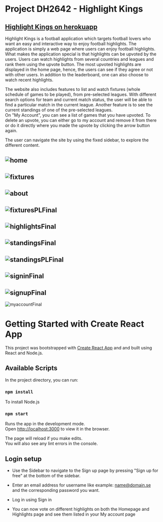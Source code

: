 # Project DH2642 - Highlight Kings
## [Highlight Kings on herokuapp](https://highlightkings.herokuapp.com/)
Highlight Kings is a football application which targets football lovers who want an easy and interactive way to enjoy football highlights. The application is simply a web page where users can enjoy football highlights. What makes the application special is that highlights can be upvoted by the users. Users can watch highlights from several countries and leagues and rank them using the upvote button. The most upvoted highlights are displayed in the home page, hence, the users can see if they agree or not with other users. In addition to the leaderboard, one can also choose to watch recent highlights. 

The website also includes features to list and watch fixtures (whole schedule of games to be played), from pre-selected leagues. With different search options for team and current match status, the user will be able to find a particular match in the current league. Another feature is to see the current standings of one of the pre-selected leagues.   
On "My Account", you can see a list of games that you have upvoted. To delete an upvote, you can either go to my account and remove it from there or do it directly where you made the upvote by clicking the arrow button again.  

The user can navigate the site by using the fixed sidebar, to explore the different content.


![home](https://gits-15.sys.kth.se/vvik/highlightkings/blob/master/src/images/homeFinal.png)
---
![fixtures](https://gits-15.sys.kth.se/vvik/highlightkings/blob/master/src/images/fixturesFinal.png)
---
![about](https://gits-15.sys.kth.se/vvik/highlightkings/blob/master/src/images/aboutusFinal.png)
---
![fixturesPLFinal](https://gits-15.sys.kth.se/vvik/highlightkings/blob/master/src/images/fixturesPLFinal.png)
---
![highlightsFinal](https://gits-15.sys.kth.se/vvik/highlightkings/blob/master/src/images/highlightsFinal.png)
---
![standingsFinal](https://gits-15.sys.kth.se/vvik/highlightkings/blob/master/src/images/standingsFinal.png)
---
![standingsPLFinal](https://gits-15.sys.kth.se/vvik/highlightkings/blob/master/src/images/standingsPLFinal.png)
---
![signinFinal](https://gits-15.sys.kth.se/vvik/highlightkings/blob/master/src/images/signinFinal.png)
---
![signupFinal](https://gits-15.sys.kth.se/vvik/highlightkings/blob/master/src/images/signupFinal.png)
---
![myaccountFinal](https://gits-15.sys.kth.se/vvik/highlightkings/blob/master/src/images/myaccountFinal.png)

# Getting Started with Create React App

This project was bootstrapped with [Create React App](https://github.com/facebook/create-react-app) and and built using React and Node.js.

## Available Scripts

In the project directory, you can run:

### `npm install`

To install Node.js 

### `npm start`

Runs the app in the development mode.\
Open [http://localhost:3000](http://localhost:3000) to view it in the browser.

The page will reload if you make edits.\
You will also see any lint errors in the console.

## Login setup

* Use the Sidebar to navigate to the Sign up page by pressing "Sign up for free" at the bottom of the sidebar.

* Enter an email address for username like example: name@domain.se and the corresponding password you want.

* Log in using Sign in

* You can now vote on different highlights on both the Homepage and Highlights page and see them listed in your My account page
